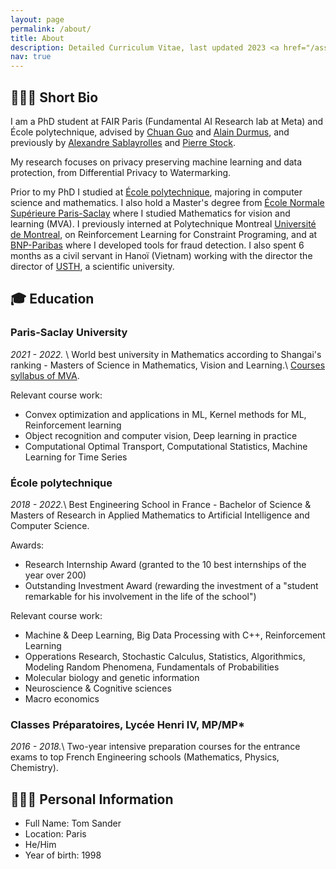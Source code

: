 ```yaml
---
layout: page
permalink: /about/
title: About
description: Detailed Curriculum Vitae, last updated 2023 <a href="/assets/pdf/cv.pdf"><i class="fas fa-download"></i></a>
nav: true
---
```



## 👨🏼‍💻 Short Bio

I am a PhD student at FAIR Paris (Fundamental AI Research lab at Meta) and École polytechnique, advised by [Chuan Guo](https://scholar.google.com/citations?user=0gp5M-kAAAAJ&hl=en) and [Alain Durmus](https://scholar.google.fr/citations?user=nqLKv6EAAAAJ&hl=fr), and previously by [Alexandre Sablayrolles](https://scholar.google.fr/citations?hl=fr&user=Wy8wM-cAAAAJ) and [Pierre Stock](https://scholar.google.fr/citations?hl=fr&user=3e2-59cAAAAJ).

My research focuses on privacy preserving machine learning and data protection, from Differential Privacy to Watermarking.

Prior to my PhD I studied at [École polytechnique](https://www.polytechnique.edu/en), majoring in computer science and mathematics.
 I also hold a Master's degree from [École Normale Supérieure Paris-Saclay](https://www.universite-paris-saclay.fr/en) where I studied Mathematics for vision and learning (MVA). 
 I previously interned at Polytechnique Montreal [Université de Montreal](https://corail-research.github.io/), on Reinforcement Learning for Constraint Programing, and at [BNP-Paribas](https://mabanque.bnpparibas/) where I developed tools for fraud detection.
I also spent 6 months as a civil servant in Hanoï (Vietnam) working with the director the director of [USTH](https://usth.edu.vn/en/), a scientific university.

## 🎓 Education

### Paris-Saclay University
*2021 - 2022.* \\
World best university in Mathematics according to Shangai's ranking - Masters of Science in Mathematics, Vision and Learning.\\
[Courses syllabus of MVA](https://www.master-mva.com/).

Relevant course work:
- Convex optimization and applications in ML, Kernel methods for ML, Reinforcement learning
- Object recognition and computer vision, Deep learning in practice
- Computational Optimal Transport, Computational Statistics, Machine Learning for Time Series


### École polytechnique 
*2018 - 2022.*\\
Best Engineering School in France - Bachelor of Science & Masters of Research in Applied Mathematics to Artificial Intelligence and Computer Science.

Awards:
- Research Internship Award (granted to the 10 best internships of the year over 200)
- Outstanding Investment Award (rewarding the investment of a "student remarkable for his involvement in the life of the school")

Relevant course work:
- Machine & Deep Learning,  Big Data Processing with C++, Reinforcement Learning
- Opperations Research, Stochastic Calculus, Statistics, Algorithmics, Modeling Random Phenomena, Fundamentals of Probabilities
- Molecular biology and genetic information
- Neuroscience & Cognitive sciences
- Macro economics

### Classes Préparatoires, Lycée Henri IV, MP/MP*
*2016 - 2018.*\\
Two-year intensive preparation courses for the entrance exams to top French Engineering schools (Mathematics, Physics, Chemistry).  


## 🙋🏼‍♂️ Personal Information

- Full Name: Tom Sander
- Location: Paris
- He/Him
- Year of birth: 1998 
